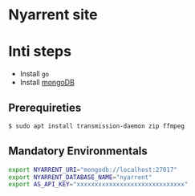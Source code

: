 # Nyarrent site

# Inti steps
- Install `go`
- Install [mongoDB](https://www.mongodb.com/docs/manual/tutorial/install-mongodb-on-ubuntu/)

## Prerequireties
```sh
$ sudo apt install transmission-daemon zip ffmpeg
```

## Mandatory Environmentals
```bash
export NYARRENT_URI="mongodb://localhost:27017"
export NYARRENT_DATABASE_NAME="nyarrent"
export AS_API_KEY="xxxxxxxxxxxxxxxxxxxxxxxxxxxxxx"
```
